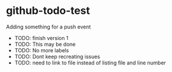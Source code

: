 github-todo-test
================


Adding something for a push event

* TODO: finish version 1
* TODO: This may be done
* TODO: No more labels
* TODO: Dont keep recreating issues
* TODO: need to link to file instead of listing file and line number
